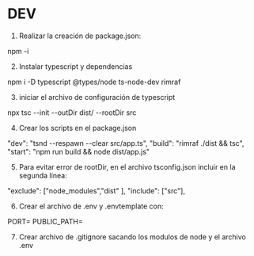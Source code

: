 # DEV

1. Realizar la creación de package.json: 

npm -i

2. Instalar typescript y dependencias

npm i -D typescript @types/node ts-node-dev rimraf

3. iniciar el archivo de configuración de typescript

npx tsc --init --outDir dist/ --rootDir src

4. Crear los scripts en el package.json

"dev": "tsnd --respawn --clear src/app.ts",
"build": "rimraf ./dist && tsc",
"start": "npm run build && node dist/app.js"

5. Para evitar error de rootDir, en el archivo tsconfig.json incluir en la segunda línea:

"exclude": ["node_modules","dist" ],
"include": ["src"],

6. Crear el archivo de .env y .envtemplate con:

PORT=
PUBLIC_PATH=

7. Crear archivo de .gitignore sacando los modulos de node y el archivo .env